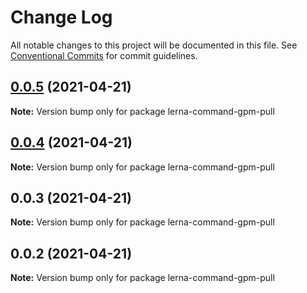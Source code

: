 # Change Log

All notable changes to this project will be documented in this file.
See [Conventional Commits](https://conventionalcommits.org) for commit guidelines.

## [0.0.5](https://github.com/imcuttle/lerna-commands/compare/v0.0.4...v0.0.5) (2021-04-21)

**Note:** Version bump only for package lerna-command-gpm-pull





## [0.0.4](https://github.com/imcuttle/lerna-commands/compare/v0.0.3...v0.0.4) (2021-04-21)

**Note:** Version bump only for package lerna-command-gpm-pull





## 0.0.3 (2021-04-21)

**Note:** Version bump only for package lerna-command-gpm-pull





## 0.0.2 (2021-04-21)

**Note:** Version bump only for package lerna-command-gpm-pull
